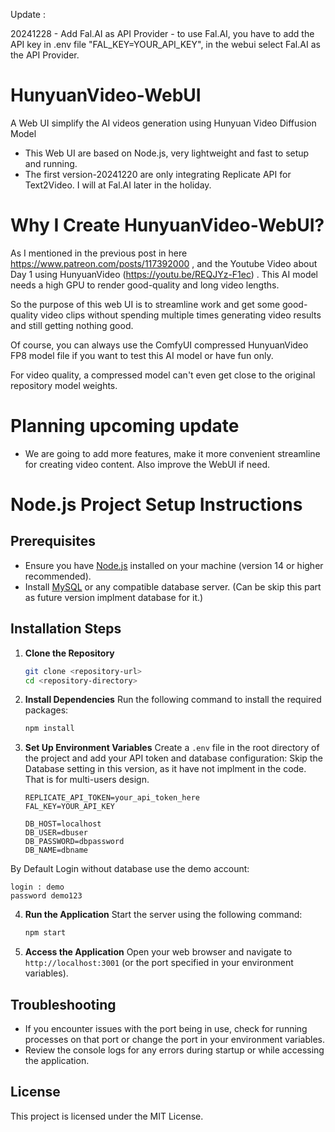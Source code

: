 Update : 

20241228 - Add Fal.AI as API Provider - to use Fal.AI, you have to add the API key in .env file "FAL_KEY=YOUR_API_KEY", in the webui select Fal.AI as the API Provider.

# HunyuanVideo-WebUI
A Web UI simplify the AI videos generation using Hunyuan Video Diffusion Model

- This Web UI are based on Node.js, very lightweight and fast to setup and running.
- The first version-20241220 are only integrating Replicate API for Text2Video. I will at Fal.AI later in the holiday.
  
# Why I Create HunyuanVideo-WebUI?

As I mentioned in the previous post in here https://www.patreon.com/posts/117392000 , and the Youtube Video about Day 1 using HunyuanVideo (https://youtu.be/REQJYz-F1ec) . 
This AI model needs a high GPU to render good-quality and long video lengths.

So the purpose of this web UI is to streamline work and get some good-quality video clips without spending multiple times generating video results and still getting nothing good.

Of course, you can always use the ComfyUI compressed HunyuanVideo FP8 model file if you want to test this AI model or have fun only.

For video quality, a compressed model can't even get close to the original repository model weights.

# Planning upcoming update
- We are going to add more features, make it more convenient streamline for creating video content. Also improve the WebUI if need.

# Node.js Project Setup Instructions

## Prerequisites
- Ensure you have [Node.js](https://nodejs.org/) installed on your machine (version 14 or higher recommended).
- Install [MySQL](https://www.mysql.com/) or any compatible database server. (Can be skip this part as future version implment database for it.)

## Installation Steps

1. **Clone the Repository**
   ```bash
   git clone <repository-url>
   cd <repository-directory>
   ```

2. **Install Dependencies**
   Run the following command to install the required packages:
   ```bash
   npm install
   ```

3. **Set Up Environment Variables**
   Create a `.env` file in the root directory of the project and add your API token and database configuration:
   Skip the Database setting in this version, as it have not implment in the code. That is for multi-users design.
   ```plaintext
   REPLICATE_API_TOKEN=your_api_token_here
   FAL_KEY=YOUR_API_KEY
   
   DB_HOST=localhost
   DB_USER=dbuser
   DB_PASSWORD=dbpassword
   DB_NAME=dbname
   ```

By Default Login without database use the demo account:
   ```plaintext
   login : demo
   password demo123
   ```

4. **Run the Application**
   Start the server using the following command:
   ```bash
   npm start
   ```

5. **Access the Application**
   Open your web browser and navigate to `http://localhost:3001` (or the port specified in your environment variables).


## Troubleshooting
- If you encounter issues with the port being in use, check for running processes on that port or change the port in your environment variables.
- Review the console logs for any errors during startup or while accessing the application.

## License
This project is licensed under the MIT License.
